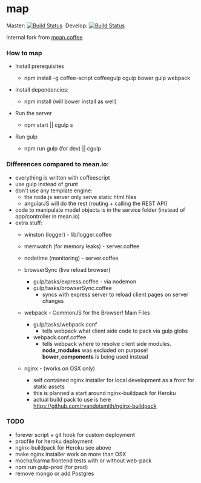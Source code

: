 map
===

Master: [![Build Status](https://circleci.com/gh/realtymaps/map/tree/master.png?circle-token=1d2b000d3820a249ad236f05210a63f3ebc5cd23)](https://circleci.com/gh/realtymaps/map)&nbsp;
Develop: [![Build Status](https://circleci.com/gh/realtymaps/map/tree/develop.png?circle-token=1d2b000d3820a249ad236f05210a63f3ebc5cd23)](https://circleci.com/gh/realtymaps/map)&nbsp;


Internal fork from [mean.coffee](https://github.com/realtymaps/mean.coffee)

### How to map

- Install prerequisites
    - npm install -g coffee-script coffeegulp cgulp bower gulp webpack

- Install dependencies:
    - npm install (will bower install as well)

- Run the server
    - npm start || cgulp s

- Run gulp
    - npm run gulp (for dev) || cgulp


### Differences compared to mean.io:

- everything is written with coffeescript
- use gulp instead of grunt
- don't use any template engine:
    - the node.js server only serve static html files
    - angularJS will do the rest (routing + calling the REST API)
- code to manipulate model objects is in the service folder (instead of app/controller in mean.io)
- extra stuff:
    - winston (logger) - lib/logger.coffee
    - memwatch (for memory leaks) - server.coffee
    - nodetime (monitoring) - server.coffee
    - browserSync (live reload browser)
      - gulp/tasks/express.coffee - via nodemon
      - gulp/tasks/browserSync.coffee
        - syncs with express server to reload client pages on server changes

    - webpack - CommonJS for the Browser! Main Files
      - gulp/tasks/webpack.conf
        - tells webpack what client side code to pack via gulp globs
      - webpack.conf.coffee
        - tells webpack where to resolve client side modules. **node_modules**
        was excluded on purpose! **bower_components** is being used instead
    - nginx - (works on OSX only)
      - self contained nginx installer for local development as a front for static assets
      - this is planned a start around nginx-buildpack for Heroku
      - actual build pack to use is here https://github.com/ryandotsmith/nginx-buildpack


### TODO

- forever script + git hook for custom deployment
- procfile for heroku deployment
- nginx-buildpack for Heroku see above
- make nginx installer work on more than OSX
- mocha/karma frontend tests with or without web-pack
- npm run gulp-prod (for prod)
- remove mongo or add Postgres
